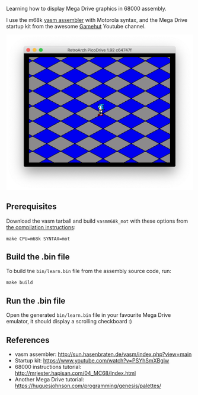 Learning how to display Mega Drive graphics in 68000 assembly.

I use the m68k [vasm assembler](http://sun.hasenbraten.de/vasm/index.php?view=main) with Motorola syntax, and the Mega Drive startup kit from the awesome [Gamehut](https://www.youtube.com/channel/UCfVFSjHQ57zyxajhhRc7i0g) Youtube channel.

<img src="images/Screenshot.png" width="594px" height="auto">

## Prerequisites

Download the vasm tarball and build `vasmm68k_mot` with these options from [the compilation instructions](http://sun.hasenbraten.de/vasm/index.php?view=compile):

    make CPU=m68k SYNTAX=mot

## Build the .bin file

To build tne `bin/learn.bin` file from the assembly source code, run:

    make build

## Run the .bin file

Open the generated `bin/learn.bin` file in your favourite Mega Drive emulator, it should display a scrolling checkboard :)

## References

- vasm assembler: <http://sun.hasenbraten.de/vasm/index.php?view=main>
- Startup kit: <https://www.youtube.com/watch?v=PSYhSmXBgIw>
- 68000 instructions tutorial: <http://mrjester.hapisan.com/04_MC68/Index.html>
- Another Mega Drive tutorial: <https://huguesjohnson.com/programming/genesis/palettes/>
